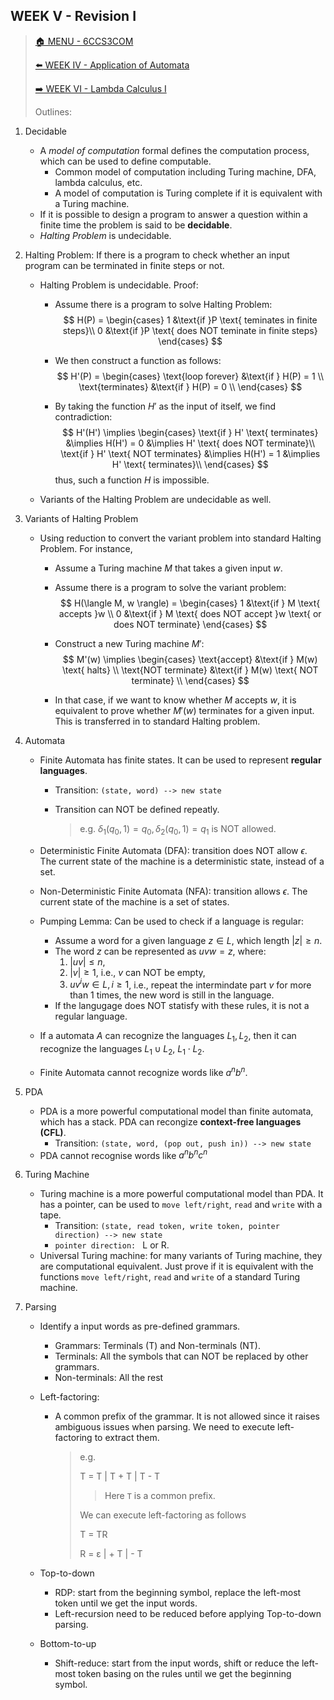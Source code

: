 ## WEEK V - Revision I

>[🏠 MENU - 6CCS3COM](year3/6ccs3com.md)
>
>[⬅️ WEEK IV - Application of Automata](year3/6ccs3com/w4.md)
>
>[➡️ WEEK VI - Lambda Calculus I](year3/6ccs3com/w6.md)
>
>Outlines:

1. Decidable
   - A *model of computation* formal defines the computation process, which can be used to define computable.
     - Common model of computation including Turing machine, DFA, lambda calculus, etc. 
     - A model of computation is Turing complete if it is equivalent with a Turing machine.
   - If it is possible to design a program to answer a question within a finite time the problem is said to be **decidable**.
   - *Halting Problem* is undecidable. 

2. Halting Problem: If there is a program to check whether an input program can be terminated in finite steps or not.
   - Halting Problem is undecidable. Proof:
     - Assume there is a program to solve Halting Problem: 
       $$
       H(P) = 
       \begin{cases}
       1 &\text{if }P \text{ teminates in finite steps}\\
       0 &\text{if }P \text{ does NOT teminate in finite steps}
       \end{cases}
       $$
     
     - We then construct a function as follows:
       $$
       H'(P) = 
       \begin{cases}
       \text{loop forever} &\text{if } H(P) = 1 \\
       \text{terminates} &\text{if } H(P) = 0 \\
       \end{cases}
       $$
     
     - By taking the function $H'$ as the input of itself, we find contradiction:
       $$
       H'(H') \implies 
       \begin{cases}
       \text{if } H' \text{ terminates} &\implies H(H') = 0 &\implies H' \text{ does NOT terminate}\\
       \text{if } H' \text{ NOT terminates} &\implies H(H') = 1 &\implies H' \text{ terminates}\\
       \end{cases}
       $$
       thus, such a function $H$ is impossible.
     
   - Variants of the Halting Problem are undecidable as well. 

3. Variants of Halting Problem

   - Using reduction to convert the variant problem into standard Halting Problem. For instance, 

     - Assume a Turing machine $M$ that takes a given input $w$.

     - Assume there is a program to solve the variant problem:
       $$
       H(\langle M, w \rangle) =
       \begin{cases}
       1 &\text{if } M \text{ accepts }w \\
       0 &\text{if } M \text{ does NOT accept }w \text{ or does NOT terminate}
       \end{cases}
       $$

     - Construct a new Turing machine $M'$:
       $$
       M'(w) \implies 
       \begin{cases}
       \text{accept} &\text{if } M(w) \text{ halts} \\
       \text{NOT terminate} &\text{if } M(w) \text{ NOT terminate} \\
       \end{cases}
       $$

     - In that case, if we want to know whether $M$ accepts $w$, it is equivalent to prove whether $M'(w)$ terminates for a given input. This is transferred in to standard Halting problem. 

4. Automata

   - Finite Automata has finite states. It can be used to represent **regular languages**. 

     - Transition: `(state, word) --> new state`

     - Transition can NOT be defined repeatly. 

       > e.g. $\delta_1(q_0, 1) = q_0, \delta_2(q_0, 1) = q_1$ is NOT allowed. 

   - Deterministic Finite Automata (DFA): transition does NOT allow $\epsilon$. The current state of the machine is a deterministic state, instead of a set. 

   - Non-Deterministic Finite Automata (NFA):  transition allows $\epsilon$. The current state of the machine is a set of states.

   - Pumping Lemma: Can be used to check if a language is regular:

     - Assume a word for a given language $z \in L$, which length $|z| \geq n$.
     - The word $z$ can be represented as $uvw = z$, where:
       1. $|uv| \leq n$,
       2. $|v| \geq 1$, i.e., $v$ can NOT be empty,
       3. $uv^iw \in L, i \geq 1$, i.e., repeat the intermindate part $v$ for more than 1 times, the new word is still in the language. 
     - If the langugage does NOT statisfy with these rules, it is not a regular language.

   - If a automata $A$ can recognize the languages $L_1, L_2$, then it can recognize the languages $L_1 \cup L_2$, $L_1 \cdot L_2$. 

   - Finite Automata cannot recognize words like $a^nb^n$. 

5. PDA

   - PDA is a more powerful computational model than finite automata, which has a stack. PDA can recongize **context-free languages (CFL)**.
     - Transition: `(state, word, (pop out, push in)) --> new state`
   - PDA cannot recognise words like $a^nb^nc^n$

6. Turing Machine

   - Turing machine is a more powerful computational model than PDA. It has a pointer, can be used to `move left/right`, `read` and `write` with a tape. 
     - Transition: `(state, read token, write token, pointer direction) --> new state`
     - `pointer direction: ` L or R. 
   - Universal Turing machine: for many variants of Turing machine, they are computational equivalent. Just prove if it is equivalent with the functions  `move left/right`, `read` and `write` of a standard Turing machine. 

7. Parsing

   - Identify a input words as pre-defined grammars.

     - Grammars: Terminals (T) and Non-terminals (NT).
     - Terminals: All the symbols that can NOT be replaced by other grammars.
     - Non-terminals: All the rest 

   - Left-factoring:

     - A common prefix of the grammar. It is not allowed since it raises ambiguous issues when parsing. We need to execute left-factoring to extract them. 

       > e.g.
       >
       > T = T | T + T | T - T
       >
       > > Here `T` is a common prefix. 
       >
       > We can execute left-factoring as follows
       >
       > T = TR
       >
       > R =  ε | + T | - T

   - Top-to-down

     - RDP: start from the beginning symbol, replace the left-most token until we get the input words. 
     - Left-recursion need to be reduced before applying Top-to-down parsing.

   - Bottom-to-up

     - Shift-reduce: start from the input words, shift or reduce the left-most token basing on the rules until we get the beginning symbol. 